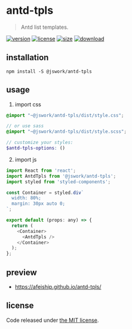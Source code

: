 # antd-tpls
> Antd list templates.

[![version][version-image]][version-url]
[![license][license-image]][license-url]
[![size][size-image]][size-url]
[![download][download-image]][download-url]

## installation
```shell
npm install -S @jswork/antd-tpls
```

## usage
1. import css
  ```scss
  @import "~@jswork/antd-tpls/dist/style.css";

  // or use sass
  @import "~@jswork/antd-tpls/dist/style.scss";

  // customize your styles:
  $antd-tpls-options: ()
  ```
2. import js
  ```js
  import React from 'react';
  import AntdTpls from '@jswork/antd-tpls';
  import styled from 'styled-components';

  const Container = styled.div`
    width: 80%;
    margin: 30px auto 0;
  `;

  export default (props: any) => {
    return (
      <Container>
        <AntdTpls />
      </Container>
    );
  };

  ```

## preview
- https://afeiship.github.io/antd-tpls/

## license
Code released under [the MIT license](https://github.com/afeiship/antd-tpls/blob/master/LICENSE.txt).

[version-image]: https://img.shields.io/npm/v/@jswork/antd-tpls
[version-url]: https://npmjs.org/package/@jswork/antd-tpls

[license-image]: https://img.shields.io/npm/l/@jswork/antd-tpls
[license-url]: https://github.com/afeiship/antd-tpls/blob/master/LICENSE.txt

[size-image]: https://img.shields.io/bundlephobia/minzip/@jswork/antd-tpls
[size-url]: https://github.com/afeiship/antd-tpls/blob/master/dist/antd-tpls.min.js

[download-image]: https://img.shields.io/npm/dm/@jswork/antd-tpls
[download-url]: https://www.npmjs.com/package/@jswork/antd-tpls

